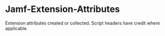# Jamf-Extension-Attributes
Extension attributes created or collected. Script headers have credit where applicable.
